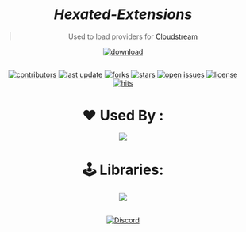 <div align="center">

# *Hexated-Extensions*

> Used to load providers for [Cloudstream](https://github.com/recloudstream/cloudstream)

<a href="https://cutt.ly/dirhex">
 <img src="https://img.shields.io/badge/-DOWNLOAD%20EXTENSION-brightgreen" alt="download"/>
</a>

##

<!-- Badges -->
<p>
  <a href="https://github.com/AmineSoukara/EgyBest-Api/graphs/contributors">
    <img src="https://img.shields.io/github/contributors/hexated/cloudstream-extensions-hexated" alt="contributors" />
  </a>
  <a href="">
    <img src="https://img.shields.io/github/last-commit/hexated/cloudstream-extensions-hexated" alt="last update" />
  </a>
  <a href="https://github.com/hexated/cloudstream-extensions-hexated/network/members">
    <img src="https://img.shields.io/github/forks/hexated/cloudstream-extensions-hexated" alt="forks" />
  </a>
  <a href="https://github.com/hexated/cloudstream-extensions-hexated/stargazers">
    <img src="https://img.shields.io/github/stars/hexated/cloudstream-extensions-hexated" alt="stars" />
  </a>
  <a href="https://github.com/hexated/cloudstream-extensions-hexated/issues/">
    <img src="https://img.shields.io/github/issues/hexated/cloudstream-extensions-hexated" alt="open issues" />
  </a>
  <a href="https://github.com/hexated/cloudstream-extensions-hexated/blob/master/LICENSE">
    <img src="https://img.shields.io/github/license/hexated/cloudstream-extensions-hexated.svg" alt="license" />
  </a>
  <a href="https://github.com/AmineSoukara/EgyBest-API">
    <img src="https://hits.seeyoufarm.com/api/count/incr/badge.svg?url=https%3A%2F%2Fgithub.com%2Fhexated%2Fcloudstream-extensions-hexated&count_bg=%23FF0000&title_bg=%23555555&icon=tinder.svg&icon_color=%23FF0000&title=Hits&edge_flat=false" alt="hits" />
  </a>
</p>

##

# ❤️ Used By :

<a href="https://cloudstream.cf/"><img src="https://img.shields.io/badge/CloudStream-FF0000?style=flat&logo=kotlin&logoColor=black"></a>

# 🕹 Libraries:

<a href="https://github.com/AmineSoukara/Py-EgyBest-Api"><img src="https://img.shields.io/badge/Kotlin-8000FF?style=flat&logo=github&logoColor=white?logoWidth=100"></a>

##

[![Discord](https://invidget.switchblade.xyz/5Hus6fM)](https://discord.gg/5Hus6fM)

</div>

